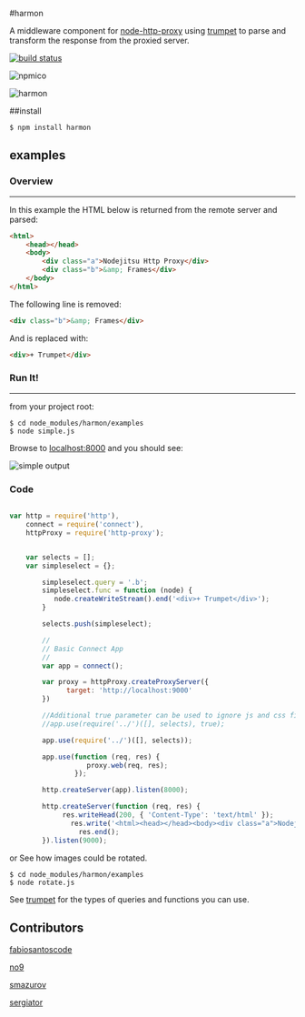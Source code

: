 #harmon

A middleware component for [node-http-proxy](https://github.com/nodejitsu/node-http-proxy) using [trumpet](https://github.com/substack/node-trumpet) to parse and transform the response from the proxied server.

[![build status](https://secure.travis-ci.org/No9/harmon.png)](http://travis-ci.org/No9/harmon)

![npmico](https://nodei.co/npm/harmon.png?downloads=true)

![harmon](http://i.imgur.com/fpMGL.png)

##install

```
$ npm install harmon
```

## examples ##

### Overview ###
------------
In this example the HTML below is returned from the remote server and parsed:
``` html
<html>
	<head></head>
	<body>
		<div class="a">Nodejitsu Http Proxy</div>
		<div class="b">&amp; Frames</div>
	</body>
</html>
```
  
The following line is removed: 
``` html
<div class="b">&amp; Frames</div> 
```
And is replaced with: 
``` html 
<div>+ Trumpet</div>
``` 
### Run It! 
----------- 
from your project root:
```
$ cd node_modules/harmon/examples
$ node simple.js
```
Browse to [localhost:8000](http://localhost:8000) and you should see:

![simple output](http://i.imgur.com/Gpbzt.png)

### Code

``` js

var http = require('http'),
    connect = require('connect'),
    httpProxy = require('http-proxy');


    var selects = [];
    var simpleselect = {};

        simpleselect.query = '.b';
        simpleselect.func = function (node) {
           node.createWriteStream().end('<div>+ Trumpet</div>');
        }

        selects.push(simpleselect);

        //
        // Basic Connect App
        //
        var app = connect();

        var proxy = httpProxy.createProxyServer({
              target: 'http://localhost:9000'
        })

        //Additional true parameter can be used to ignore js and css files. 
        //app.use(require('../')([], selects), true);

        app.use(require('../')([], selects));

        app.use(function (req, res) {
                   proxy.web(req, res);
                });

        http.createServer(app).listen(8000);

        http.createServer(function (req, res) {
             res.writeHead(200, { 'Content-Type': 'text/html' });
               res.write('<html><head></head><body><div class="a">Nodejitsu Http Proxy</div><div class="b">&amp; Frames</div></body></html>');
                 res.end();
        }).listen(9000);
```
or 
See how images could be rotated.
```
$ cd node_modules/harmon/examples
$ node rotate.js
```

See [trumpet](https://github.com/substack/node-trumpet) for the types of queries and functions you can use.

## Contributors 

[fabiosantoscode](https://github.com/fabiosantoscode)

[no9](https://github.com/no9)

[smazurov](https://github.com/smazurov)

[sergiator](https://github.com/sergiator)

